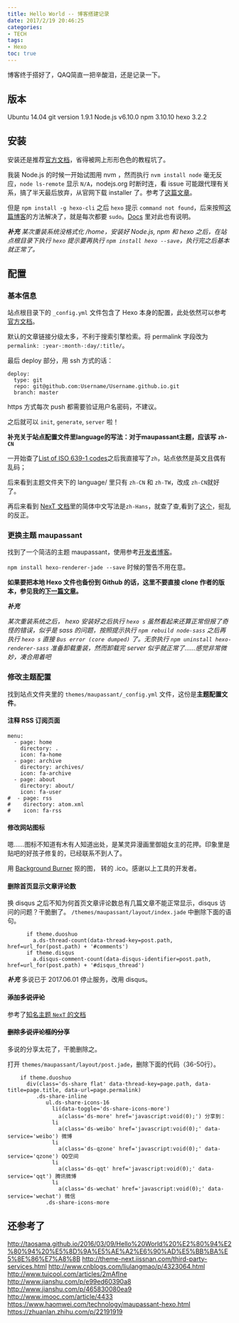 ```yaml
---
title: Hello World -- 博客搭建记录
date: 2017/2/19 20:46:25
categories:
- TECH
tags:
- Hexo
toc: true
---
```

博客终于搭好了，QAQ简直一把辛酸泪，还是记录一下。

<!--more-->

## 版本
Ubuntu 14.04
git version 1.9.1
Node.js  v6.10.0
npm  3.10.10
hexo  3.2.2

## 安装

安装还是推荐[官方文档](https://hexo.io/docs/)，省得被网上形形色色的教程坑了。

我装 Node.js 的时候一开始试图用 nvm ，然而执行 `nvm install node` 毫无反应，`node ls-remote` 显示 `N/A`，nodejs.org 时断时连，看 issue 可能跟代理有关系，搞了半天最后放弃，从官网下载 installer 了。参考了[这篇文章](http://www.cnblogs.com/dubaokun/p/3558848.html)。

但是 `npm install -g hexo-cli` 之后 `hexo` 提示 `command not found`，后来按照[这篇博客](http://blog.csdn.net/miss_fang/article/details/53763308)的方法解决了，就是每次都要 `sudo`。[Docs](https://docs.npmjs.com/getting-started/fixing-npm-permissions) 里对此也有说明。

***补充***
*某次重装系统没格式化 /home，安装好 Node.js, npm 和 hexo 之后，在站点根目录下执行 `hexo` 提示要再执行 `npm install hexo --save`，执行完之后基本就正常了。*

## 配置

### 基本信息

站点根目录下的 `_config.yml` 文件包含了 Hexo 本身的配置，此处依然可以参考[官方文档](https://hexo.io/docs/configuration.html)。

默认的文章链接分级太多，不利于搜索引擎检索。将 permalink 字段改为 `permalink: :year-:month-:day/:title/`。

最后 deploy 部分，用 ssh 方式的话：

```
deploy:
  type: git
  repo: git@github.com:Username/Username.github.io.git
  branch: master
```
https 方式每次 push 都需要验证用户名密码，不建议。

之后就可以 `init`, `generate`, `server` 啦！

**补充关于站点配置文件里language的写法：对于maupassant主题，应该写 `zh-CN`**

一开始查了[List of ISO 639-1 codes](https://en.wikipedia.org/wiki/List_of_ISO_639-1_codes)之后我直接写了`zh`，站点依然是英文且偶有乱码；

后来看到主题文件夹下的 language/ 里只有 `zh-CN` 和 `zh-TW`，改成 `zh-CN`就好了。

再后来看到 [NexT 文档](http://theme-next.iissnan.com/getting-started.html#select-language)里的简体中文写法是`zh-Hans`，就查了查,看到了[这个](https://www.zhihu.com/question/20797118)，挺乱的反正。

### 更换主题 maupassant

找到了一个简洁的主题 maupassant，使用参考[开发者博客](https://www.haomwei.com/technology/maupassant-hexo.html)。

`npm install hexo-renderer-jade --save` 时候的警告不用在意。

**如果要把本地 Hexo 文件也备份到 Github 的话，这里不要直接 clone 作者的版本，参见我的[下一篇文章](/2017/02/26/back-up-blog/)。**

***补充***

*某次重装系统之后， hexo 安装好之后执行 `hexo s` 虽然看起来还算正常但报了奇怪的错误，似乎是 sass 的问题，按照提示执行 `npm rebuild node-sass` 之后再执行 `hexo s` 直接 `Bus error (core dumped)` 了。无奈执行 `npm uninstall hexo-renderer-sass` 准备卸载重装，然而卸载完 server 似乎就正常了……感觉非常微妙，凑合用着吧*

### 修改主题配置

找到站点文件夹里的 `themes/maupassant/_config.yml` 文件，这份是**主题配置文件**。

#### 注释 RSS 订阅页面
```
menu:
  - page: home
    directory: .
    icon: fa-home
  - page: archive
    directory: archives/
    icon: fa-archive 
  - page: about
    directory: about/
    icon: fa-user
#  - page: rss
#    directory: atom.xml
#    icon: fa-rss
```
#### 修改网站图标

嗯……图标不知道有木有人知道出处，是某灵异漫画里御姐女主的花押。印象里是贴吧的好孩子修复的，已经联系不到人了。

用 [Background Burner](https://burner.bonanza.com/) 抠的图，[](https://iconverticons.com/online/) 转的 .ico。感谢以上工具的开发者。

#### 删除首页显示文章评论数
换 disqus 之后不知为何首页文章评论数总有几篇文章不能正常显示，disqus 访问的问题？干脆删了。
`/themes/maupassant/layout/index.jade` 中删除下面的语句。

```
      if theme.duoshuo
        a.ds-thread-count(data-thread-key=post.path, href=url_for(post.path) + '#comments')
	  if theme.disqus
        a.disqus-comment-count(data-disqus-identifier=post.path, href=url_for(post.path) + '#disqus_thread')
```
***补充***
多说已于 2017.06.01 停止服务，改用 disqus。
#### ~~添加多说评论~~

参考了[知名主题 `NexT` 的文档](http://theme-next.iissnan.com/third-party-services.html)

#### ~~删除多说评论框的分享~~

多说的分享太花了，干脆删除之。

打开 `themes/maupassant/layout/post.jade`，删除下面的代码（36-50行）。
```
    if theme.duoshuo
      div(class='ds-share flat' data-thread-key=page.path, data-title=page.title, data-url=page.permalink)
         .ds-share-inline
            ul.ds-share-icons-16
              li(data-toggle='ds-share-icons-more')
                a(class='ds-more' href='javascript:void(0);') 分享到：
              li
                a(class='ds-weibo' href='javascript:void(0);' data-service='weibo') 微博
              li
                a(class='ds-qzone' href='javascript:void(0);' data-service='qzone') QQ空间
              li
                a(class='ds-qqt' href='javascript:void(0);' data-service='qqt') 腾讯微博
              li
                a(class='ds-wechat' href='javascript:void(0);' data-service='wechat') 微信
            .ds-share-icons-more
```

## 还参考了

http://taosama.github.io/2016/03/09/Hello%20World%20%E2%80%94%E2%80%94%20%E5%8D%9A%E5%AE%A2%E6%90%AD%E5%BB%BA%E5%8E%86%E7%A8%8B
http://theme-next.iissnan.com/third-party-services.html
http://www.cnblogs.com/liulangmao/p/4323064.html
http://www.tuicool.com/articles/2mAfIne
http://www.jianshu.com/p/e99ed60390a8
http://www.jianshu.com/p/465830080ea9
http://www.imooc.com/article/4433
https://www.haomwei.com/technology/maupassant-hexo.html
https://zhuanlan.zhihu.com/p/22191919
